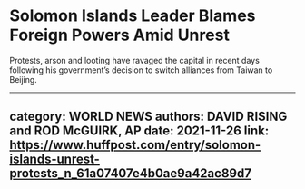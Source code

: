 # Solomon Islands Leader Blames Foreign Powers Amid Unrest

Protests, arson and looting have ravaged the capital in recent days following his government’s decision to switch alliances from Taiwan to Beijing.

---
category: WORLD NEWS
authors: DAVID RISING and ROD McGUIRK, AP
date: 2021-11-26
link: https://www.huffpost.com/entry/solomon-islands-unrest-protests_n_61a07407e4b0ae9a42ac89d7
---
